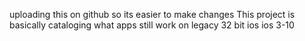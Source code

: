 uploading this on github so its easier to make changes
This project is basically cataloging what apps still work on legacy 32 bit ios ios 3-10 
